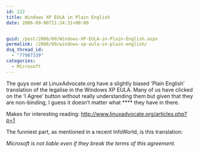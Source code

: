 ```yaml
---
id: 122
title: Windows XP EULA in Plain English
date: 2006-09-06T11:24:31+00:00


guid: /post/2006/09/Windows-XP-EULA-in-Plain-English.aspx
permalink: /2006/09/windows-xp-eula-in-plain-english/
dsq_thread_id:
  - "77987339"
categories:
  - Microsoft
---
```

<p>The guys over at LinuxAdvocate.org have a slightly biased &lsquo;Plain English&rsquo; translation of the legalise in the Windows XP EULA. Many of us have clicked on the &lsquo;I Agree&rsquo; button without really understanding them but given that they are non-binding, I guess it doesn&rsquo;t matter what&nbsp;**** they have in there.</p>
<p>Makes for interesting reading: <a href="http://www.linuxadvocate.org/articles.php?p=1">http://www.linuxadvocate.org/articles.php?p=1</a></p>
<p>The funniest part, as mentioned in a recent&nbsp;InfoWorld, is this translation:</p>
<p><em>Microsoft is not liable even if they break the terms of this agreement.</em></p>